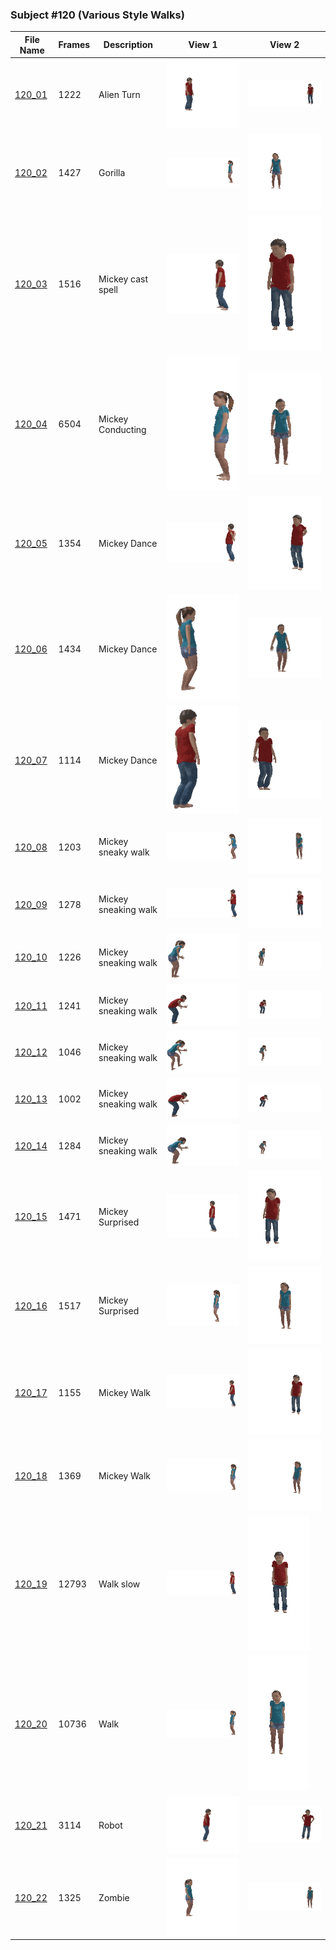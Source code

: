 ### Subject #120 (Various Style Walks)
|File Name|Frames|Description|View 1|View 2|
|-|-|-|-|-|
|[120_01](https://github.com/Shriinivas/cmubvh/raw/main/Sequence-113-128/120/Data/120_01.zip)|1222|Alien Turn|<img src="https://github.com/Shriinivas/cmubvhgifs/blob/main/Sequence-113-128/120/120_01_0.gif"/>|<img src="https://github.com/Shriinivas/cmubvhgifs/blob/main/Sequence-113-128/120/120_01_1.gif"/>|
|[120_02](https://github.com/Shriinivas/cmubvh/raw/main/Sequence-113-128/120/Data/120_02.zip)|1427|Gorilla|<img src="https://github.com/Shriinivas/cmubvhgifs/blob/main/Sequence-113-128/120/120_02_0.gif"/>|<img src="https://github.com/Shriinivas/cmubvhgifs/blob/main/Sequence-113-128/120/120_02_1.gif"/>|
|[120_03](https://github.com/Shriinivas/cmubvh/raw/main/Sequence-113-128/120/Data/120_03.zip)|1516|Mickey cast spell|<img src="https://github.com/Shriinivas/cmubvhgifs/blob/main/Sequence-113-128/120/120_03_0.gif"/>|<img src="https://github.com/Shriinivas/cmubvhgifs/blob/main/Sequence-113-128/120/120_03_1.gif"/>|
|[120_04](https://github.com/Shriinivas/cmubvh/raw/main/Sequence-113-128/120/Data/120_04.zip)|6504|Mickey Conducting|<img src="https://github.com/Shriinivas/cmubvhgifs/blob/main/Sequence-113-128/120/120_04_0.gif"/>|<img src="https://github.com/Shriinivas/cmubvhgifs/blob/main/Sequence-113-128/120/120_04_1.gif"/>|
|[120_05](https://github.com/Shriinivas/cmubvh/raw/main/Sequence-113-128/120/Data/120_05.zip)|1354|Mickey Dance|<img src="https://github.com/Shriinivas/cmubvhgifs/blob/main/Sequence-113-128/120/120_05_0.gif"/>|<img src="https://github.com/Shriinivas/cmubvhgifs/blob/main/Sequence-113-128/120/120_05_1.gif"/>|
|[120_06](https://github.com/Shriinivas/cmubvh/raw/main/Sequence-113-128/120/Data/120_06.zip)|1434|Mickey Dance|<img src="https://github.com/Shriinivas/cmubvhgifs/blob/main/Sequence-113-128/120/120_06_0.gif"/>|<img src="https://github.com/Shriinivas/cmubvhgifs/blob/main/Sequence-113-128/120/120_06_1.gif"/>|
|[120_07](https://github.com/Shriinivas/cmubvh/raw/main/Sequence-113-128/120/Data/120_07.zip)|1114|Mickey Dance|<img src="https://github.com/Shriinivas/cmubvhgifs/blob/main/Sequence-113-128/120/120_07_0.gif"/>|<img src="https://github.com/Shriinivas/cmubvhgifs/blob/main/Sequence-113-128/120/120_07_1.gif"/>|
|[120_08](https://github.com/Shriinivas/cmubvh/raw/main/Sequence-113-128/120/Data/120_08.zip)|1203|Mickey sneaky walk|<img src="https://github.com/Shriinivas/cmubvhgifs/blob/main/Sequence-113-128/120/120_08_0.gif"/>|<img src="https://github.com/Shriinivas/cmubvhgifs/blob/main/Sequence-113-128/120/120_08_1.gif"/>|
|[120_09](https://github.com/Shriinivas/cmubvh/raw/main/Sequence-113-128/120/Data/120_09.zip)|1278|Mickey sneaking walk|<img src="https://github.com/Shriinivas/cmubvhgifs/blob/main/Sequence-113-128/120/120_09_0.gif"/>|<img src="https://github.com/Shriinivas/cmubvhgifs/blob/main/Sequence-113-128/120/120_09_1.gif"/>|
|[120_10](https://github.com/Shriinivas/cmubvh/raw/main/Sequence-113-128/120/Data/120_10.zip)|1226|Mickey sneaking walk|<img src="https://github.com/Shriinivas/cmubvhgifs/blob/main/Sequence-113-128/120/120_10_0.gif"/>|<img src="https://github.com/Shriinivas/cmubvhgifs/blob/main/Sequence-113-128/120/120_10_1.gif"/>|
|[120_11](https://github.com/Shriinivas/cmubvh/raw/main/Sequence-113-128/120/Data/120_11.zip)|1241|Mickey sneaking walk|<img src="https://github.com/Shriinivas/cmubvhgifs/blob/main/Sequence-113-128/120/120_11_0.gif"/>|<img src="https://github.com/Shriinivas/cmubvhgifs/blob/main/Sequence-113-128/120/120_11_1.gif"/>|
|[120_12](https://github.com/Shriinivas/cmubvh/raw/main/Sequence-113-128/120/Data/120_12.zip)|1046|Mickey sneaking walk|<img src="https://github.com/Shriinivas/cmubvhgifs/blob/main/Sequence-113-128/120/120_12_0.gif"/>|<img src="https://github.com/Shriinivas/cmubvhgifs/blob/main/Sequence-113-128/120/120_12_1.gif"/>|
|[120_13](https://github.com/Shriinivas/cmubvh/raw/main/Sequence-113-128/120/Data/120_13.zip)|1002|Mickey sneaking walk|<img src="https://github.com/Shriinivas/cmubvhgifs/blob/main/Sequence-113-128/120/120_13_0.gif"/>|<img src="https://github.com/Shriinivas/cmubvhgifs/blob/main/Sequence-113-128/120/120_13_1.gif"/>|
|[120_14](https://github.com/Shriinivas/cmubvh/raw/main/Sequence-113-128/120/Data/120_14.zip)|1284|Mickey sneaking walk|<img src="https://github.com/Shriinivas/cmubvhgifs/blob/main/Sequence-113-128/120/120_14_0.gif"/>|<img src="https://github.com/Shriinivas/cmubvhgifs/blob/main/Sequence-113-128/120/120_14_1.gif"/>|
|[120_15](https://github.com/Shriinivas/cmubvh/raw/main/Sequence-113-128/120/Data/120_15.zip)|1471|Mickey Surprised|<img src="https://github.com/Shriinivas/cmubvhgifs/blob/main/Sequence-113-128/120/120_15_0.gif"/>|<img src="https://github.com/Shriinivas/cmubvhgifs/blob/main/Sequence-113-128/120/120_15_1.gif"/>|
|[120_16](https://github.com/Shriinivas/cmubvh/raw/main/Sequence-113-128/120/Data/120_16.zip)|1517|Mickey Surprised|<img src="https://github.com/Shriinivas/cmubvhgifs/blob/main/Sequence-113-128/120/120_16_0.gif"/>|<img src="https://github.com/Shriinivas/cmubvhgifs/blob/main/Sequence-113-128/120/120_16_1.gif"/>|
|[120_17](https://github.com/Shriinivas/cmubvh/raw/main/Sequence-113-128/120/Data/120_17.zip)|1155|Mickey Walk|<img src="https://github.com/Shriinivas/cmubvhgifs/blob/main/Sequence-113-128/120/120_17_0.gif"/>|<img src="https://github.com/Shriinivas/cmubvhgifs/blob/main/Sequence-113-128/120/120_17_1.gif"/>|
|[120_18](https://github.com/Shriinivas/cmubvh/raw/main/Sequence-113-128/120/Data/120_18.zip)|1369|Mickey Walk|<img src="https://github.com/Shriinivas/cmubvhgifs/blob/main/Sequence-113-128/120/120_18_0.gif"/>|<img src="https://github.com/Shriinivas/cmubvhgifs/blob/main/Sequence-113-128/120/120_18_1.gif"/>|
|[120_19](https://github.com/Shriinivas/cmubvh/raw/main/Sequence-113-128/120/Data/120_19.zip)|12793|Walk slow|<img src="https://github.com/Shriinivas/cmubvhgifs/blob/main/Sequence-113-128/120/120_19_0.gif"/>|<img src="https://github.com/Shriinivas/cmubvhgifs/blob/main/Sequence-113-128/120/120_19_1.gif"/>|
|[120_20](https://github.com/Shriinivas/cmubvh/raw/main/Sequence-113-128/120/Data/120_20.zip)|10736|Walk|<img src="https://github.com/Shriinivas/cmubvhgifs/blob/main/Sequence-113-128/120/120_20_0.gif"/>|<img src="https://github.com/Shriinivas/cmubvhgifs/blob/main/Sequence-113-128/120/120_20_1.gif"/>|
|[120_21](https://github.com/Shriinivas/cmubvh/raw/main/Sequence-113-128/120/Data/120_21.zip)|3114|Robot|<img src="https://github.com/Shriinivas/cmubvhgifs/blob/main/Sequence-113-128/120/120_21_0.gif"/>|<img src="https://github.com/Shriinivas/cmubvhgifs/blob/main/Sequence-113-128/120/120_21_1.gif"/>|
|[120_22](https://github.com/Shriinivas/cmubvh/raw/main/Sequence-113-128/120/Data/120_22.zip)|1325|Zombie|<img src="https://github.com/Shriinivas/cmubvhgifs/blob/main/Sequence-113-128/120/120_22_0.gif"/>|<img src="https://github.com/Shriinivas/cmubvhgifs/blob/main/Sequence-113-128/120/120_22_1.gif"/>|
